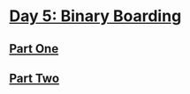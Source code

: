 # [Day 5: Binary Boarding](https://adventofcode.com/2020/day/5)

## [Part One](https://adventofcode.com/2020/day/5#part1)

## [Part Two](https://adventofcode.com/2020/day/5#part2)
